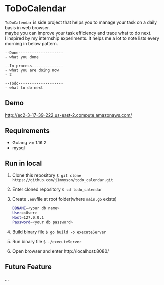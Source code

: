 # ToDoCalendar

`ToDoCalendar` is side project that helps you to manage your task on a daily basis in web browser.  
maybe you can improve your task efficiency and trace what to do next.  
I inspired by my internship experiments. It helps me a lot to note lists every morning in below pattern.

```
--Done--------------------
- what you done 

--In process--------------
- what you are doing now
- 2

--Todo--------------------
- what to do next

```

## Demo
<http://ec2-3-17-39-222.us-east-2.compute.amazonaws.com/>

## Requirements

- Golang >= 1.16.2
- mysql

## Run in local

1. Clone this repository
   `$ git clone https://github.com/j1mmyson/todo_calendar.git`

2. Enter cloned repository
   `$ cd todo_calendar`

3. Create `.env`file at root folder(where `main.go` exists)

   ```bash
   DBNAME=<your db name>
   User=<User>
   Host=127.0.0.1
   Password=<your db password>
   ```

4. Build binary file
   `$ go build -o executeServer`

5. Run binary file
   `$ ./executeServer`

6. Open browser and enter http://localhost:8080/

## Future Feature
...
